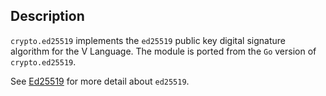 ## Description

`crypto.ed25519` implements the `ed25519` public key digital signature algorithm for the V Language.
The module is ported from the `Go` version of `crypto.ed25519`.

See [Ed25519](http://ed25519.cr.yp.to/) for more detail about `ed25519`.
